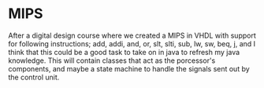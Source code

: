 # MIPS
After a digital design course where we created a MIPS in VHDL with support for following instructions; add, addi, and, or, slt, slti, sub, lw, sw, beq, j, and I think that this could be a good task to take on in java to refresh my java knowledge. This will contain classes that act as the porcessor's components, and maybe a state machine to handle the signals sent out by the control unit.

